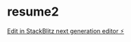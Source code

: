 # resume2

[Edit in StackBlitz next generation editor ⚡️](https://stackblitz.com/~/github.com/mfullbrook/resume2)